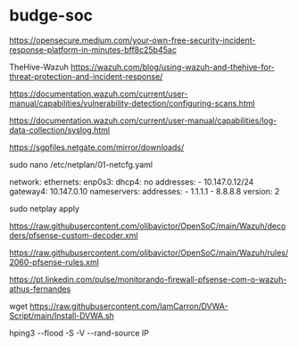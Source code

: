 # budge-soc

https://opensecure.medium.com/your-own-free-security-incident-response-platform-in-minutes-bff8c25b45ac

TheHive-Wazuh
https://wazuh.com/blog/using-wazuh-and-thehive-for-threat-protection-and-incident-response/

https://documentation.wazuh.com/current/user-manual/capabilities/vulnerability-detection/configuring-scans.html

https://documentation.wazuh.com/current/user-manual/capabilities/log-data-collection/syslog.html

https://sgpfiles.netgate.com/mirror/downloads/

sudo nano /etc/netplan/01-netcfg.yaml

network:
    ethernets:
        enp0s3:
            dhcp4: no
            addresses:
              - 10.147.0.12/24
            gateway4: 10.147.0.10
            nameservers:
              addresses:
                - 1.1.1.1
                - 8.8.8.8
    version: 2
    

sudo netplay apply


https://raw.githubusercontent.com/olibavictor/OpenSoC/main/Wazuh/decoders/pfsense-custom-decoder.xml

https://raw.githubusercontent.com/olibavictor/OpenSoC/main/Wazuh/rules/2060-pfsense-rules.xml


https://pt.linkedin.com/pulse/monitorando-firewall-pfsense-com-o-wazuh-athus-fernandes

wget https://raw.githubusercontent.com/IamCarron/DVWA-Script/main/Install-DVWA.sh


hping3 --flood -S -V --rand-source IP
